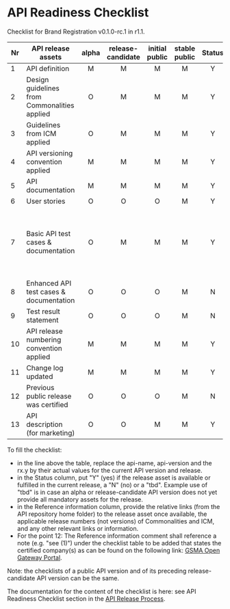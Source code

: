 # API Readiness Checklist

Checklist for Brand Registration v0.1.0-rc.1 in r1.1.

| Nr | API release assets  | alpha | release-candidate |  initial<br>public | stable<br> public | Status  | Reference information |
|----|----------------------------------------------|:-----:|:-----------------:|:-------:|:------:|:----:|:--------------------------------------------------------------------------------------------------------------------------------------------------------------------------------------------------------------------------------------------------------------------------------------------------------------------------------------------------------------------------------------------:|
|  1 | API definition                               |   M   |         M         |    M    |    M   |  Y   | [brand-registration.yaml](/code/API_definitions/brand-registration.yaml)                                                                                                                                                                                                                                                                                                                       |
|  2 | Design guidelines from Commonalities applied |   O   |         M         |    M    |    M   |  Y   | [r3.2](https://github.com/camaraproject/Commonalities/releases/tag/r3.2)                                                                                                                                                                                                                                                                                                                     |
|  3 | Guidelines from ICM applied                  |   O   |         M         |    M    |    M   |  Y   | [r3.2](https://github.com/camaraproject/IdentityAndConsentManagement/releases/tag/r3.2)                                                                                                                                                                                                                                                                                                      |
|  4 | API versioning convention applied            |   M   |         M         |    M    |    M   |  Y   |                                                                                                                                                                                                                                                                                                                                                                                              |
|  5 | API documentation                            |   M   |         M         |    M    |    M   |  Y   | inline in YAML                                                                                                                                                                                                                                                                                                                                                                               |
|  6 | User stories                                 |   O   |         O         |    O    |    M   |  Y   | [VerifiedCaller_User_Story.md](/documentation/API_documentation/VerifiedCaller_User_Story.md)                                                                                                                                                                                                                                                                                                |
|  7 | Basic API test cases & documentation         |   O   |         M         |    M    |    M   |  Y   | [brand-registration-create.feature](/code/Test_definitions/brand-registration-create.feature)<br>[brand-registration-read.feature](/code/Test_definitions/brand-registration-read.feature)<br>[brand-registration-delete.feature](/code/Test_definitions/brand-registration-delete.feature)<br>[brand-registration-update.feature](/code/Test_definitions/brand-registration-update.feature) |
|  8 | Enhanced API test cases & documentation      |   O   |         O         |    O    |    M   |  N   |                                                                                                                                                                                                                                                                                                                                                                                              |
|  9 | Test result statement                        |   O   |         O         |    O    |    M   |  N   |                                                                                                                                                                                                                                                                                                                                                                                              |
| 10 | API release numbering convention applied     |   M   |         M         |    M    |    M   |  Y   | r1.1                                                                                                                                                                                                                                                                                                                                                                                         |
| 11 | Change log updated                           |   M   |         M         |    M    |    M   |  Y   | [CHANGELOG.md](/CHANGELOG.md)                                                                                                                                                                                                                                                                                                                                                                |
| 12 | Previous public release was certified        |   O   |         O         |    O    |    M   |  N   |                                                                                                                                                                                                                                                                                                                                                                                              |
| 13 | API description (for marketing)              |   O   |         O         |    M    |    M   |  Y   | [wiki link](https://lf-camaraproject.atlassian.net/wiki/spaces/CAM/pages/81134427/VerifiedCaller+API+description)                                                                                                                                                                                                                                                                            |

To fill the checklist:
- in the line above the table, replace the api-name, api-version and the rx.y by their actual values for the current API version and release.
- in the Status column, put "Y" (yes) if the release asset is available or fulfilled in the current release, a "N" (no) or a "tbd". Example use of "tbd" is in case an alpha or release-candidate API version does not yet provide all mandatory assets for the release.
- in the Reference information column, provide the relative links (from the API repository home folder) to the release asset once available, the applicable release numbers (not versions) of Commonalities and ICM, and any other relevant links or information.
- For the point 12: The Reference information comment shall reference a note (e.g. "see (1)") under the checklist table to be added that states the certified company(s) as can be found on the following link: [GSMA Open Gateway Portal](https://open-gateway.gsma.com/).

Note: the checklists of a public API version and of its preceding release-candidate API version can be the same.

The documentation for the content of the checklist is here: see API Readiness Checklist section in the [API Release Process](https://lf-camaraproject.atlassian.net/wiki/x/jine).

